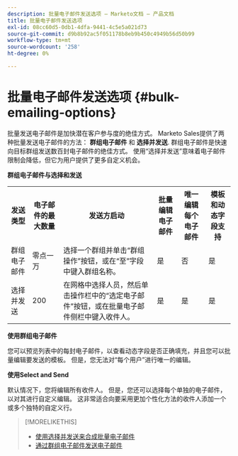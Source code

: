 ```yaml
---
description: 批量电子邮件发送选项 — Marketo文档 — 产品文档
title: 批量电子邮件发送选项
exl-id: 08cc60d5-0db1-4dfa-9441-4c5e5a021d73
source-git-commit: d9b8b92ac5f051178b8eb9b450c4949b56d50b99
workflow-type: tm+mt
source-wordcount: '258'
ht-degree: 0%

---
```


# 批量电子邮件发送选项 {#bulk-emailing-options}

批量发送电子邮件是加快潜在客户参与度的绝佳方式。 Marketo Sales提供了两种批量发送电子邮件的方法： **群组电子邮件** 和 **选择并发送**. 群组电子邮件是快速向目标群组发送数百封电子邮件的绝佳方式。 使用“选择并发送”意味着电子邮件限制会降低，但它为用户提供了更多自定义机会。

**群组电子邮件与选择和发送**

<table> 
 <colgroup> 
  <col> 
  <col> 
  <col> 
  <col> 
  <col> 
  <col> 
 </colgroup> 
 <tbody> 
  <tr> 
   <th>发送类型</th> 
   <th>电子邮件的最大数量</th> 
   <th>发送方启动</th> 
   <th>批量编辑电子邮件</th> 
   <th>唯一编辑每个电子邮件</th> 
   <th>模板和动态字段支持</th> 
  </tr> 
  <tr> 
   <td>群组电子邮件</td> 
   <td>零点一万</td> 
   <td>选择一个群组并单击“群组操作”按钮，或在“至”字段中键入群组名称。</td> 
   <td>是</td> 
   <td>否</td> 
   <td>是</td> 
  </tr> 
  <tr> 
   <td>选择并发送</td> 
   <td>200</td> 
   <td>在网格中选择人员，然后单击操作栏中的“选定电子邮件”按钮，或在批量电子邮件侧栏中键入收件人。</td> 
   <td>是</td> 
   <td>是</td> 
   <td>是</td> 
  </tr> 
 </tbody> 
</table>

**使用群组电子邮件**

您可以预览列表中的每封电子邮件，以查看动态字段是否正确填充，并且您可以批量编辑要发送的模板。 但是，您无法对“每个用户”进行唯一的编辑。

**使用Select and Send**

默认情况下，您将编辑所有收件人。 但是，您还可以选择每个单独的电子邮件，以对其进行自定义编辑。 这非常适合向要采用更加个性化方法的收件人添加一个或多个独特的自定义行。

>[!MORELIKETHIS]
>
>* [使用选择并发送来合成批量电子邮件](/help/marketo/product-docs/marketo-sales-insight/actions/email/using-the-compose-window/composing-bulk-emails-with-select-and-send.md#sending-emails)
>* [通过群组电子邮件发送电子邮件](/help/marketo/product-docs/marketo-sales-insight/actions/email/using-the-compose-window/sending-emails-via-group-email.md)

